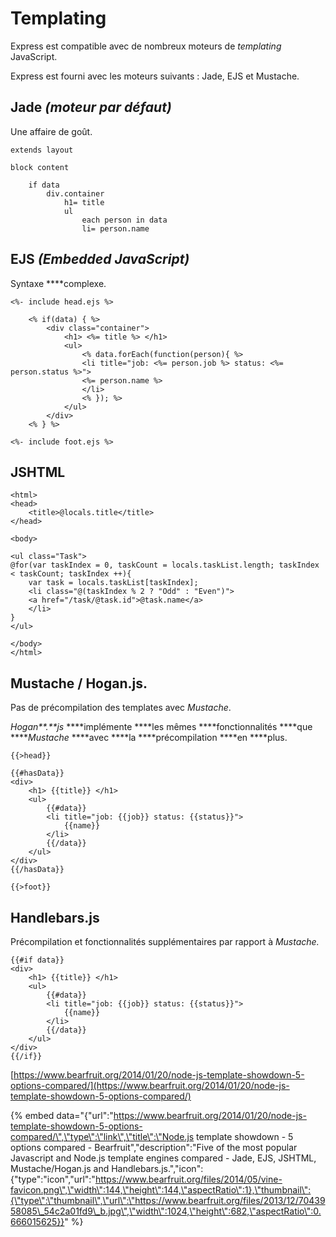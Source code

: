 # Templating

Express est compatible avec de nombreux moteurs de _templating_ JavaScript.

Express est fourni avec les moteurs suivants : Jade, EJS et Mustache.

## Jade _\(moteur par défaut\)_

Une affaire de goût.

```text
extends layout

block content

    if data
        div.container
            h1= title
            ul
                each person in data
                li= person.name
```

## EJS _\(Embedded JavaScript\)_

Syntaxe ****complexe.

```markup
<%- include head.ejs %>

    <% if(data) { %>
        <div class="container">
            <h1> <%= title %> </h1>
            <ul>
                <% data.forEach(function(person){ %>
                <li title="job: <%= person.job %> status: <%= person.status %>">
                <%= person.name %>
                </li>
                <% }); %>
            </ul>
        </div>
    <% } %>

<%- include foot.ejs %>
```

## JSHTML

```markup
<html>
<head>
    <title>@locals.title</title>
</head>

<body>

<ul class="Task">
@for(var taskIndex = 0, taskCount = locals.taskList.length; taskIndex < taskCount; taskIndex ++){
    var task = locals.taskList[taskIndex];
    <li class="@(taskIndex % 2 ? "Odd" : "Even")">
    <a href="/task/@task.id">@task.name</a>
    </li>
}
</ul>

</body>
</html>
```

## Mustache / Hogan.js.

Pas de précompilation des templates avec _Mustache_.

_Hogan**.**js_ ****implémente ****les mêmes ****fonctionnalités ****que ****_Mustache_ ****avec ****la ****précompilation ****en ****plus.

```markup
{{>head}}

{{#hasData}}
<div>
    <h1> {{title}} </h1>
    <ul>
        {{#data}}
        <li title="job: {{job}} status: {{status}}">
            {{name}}
        </li>
        {{/data}}
    </ul>
</div>
{{/hasData}}

{{>foot}}
```

## Handlebars.js

Précompilation et fonctionnalités supplémentaires par rapport à _Mustache._

```markup
{{#if data}}
<div>
    <h1> {{title}} </h1>
    <ul>
        {{#data}}
        <li title="job: {{job}} status: {{status}}">
            {{name}}
        </li>
        {{/data}}
    </ul>
</div>
{{/if}}
```

[https://www.bearfruit.org/2014/01/20/node-js-template-showdown-5-options-compared/](https://www.bearfruit.org/2014/01/20/node-js-template-showdown-5-options-compared/)

{% embed data="{\"url\":\"https://www.bearfruit.org/2014/01/20/node-js-template-showdown-5-options-compared/\",\"type\":\"link\",\"title\":\"Node.js template showdown - 5 options compared - Bearfruit\",\"description\":\"Five of the most popular Javascript and Node.js template engines compared - Jade, EJS, JSHTML, Mustache/Hogan.js and Handlebars.js.\",\"icon\":{\"type\":\"icon\",\"url\":\"https://www.bearfruit.org/files/2014/05/vine-favicon.png\",\"width\":144,\"height\":144,\"aspectRatio\":1},\"thumbnail\":{\"type\":\"thumbnail\",\"url\":\"https://www.bearfruit.org/files/2013/12/7043958085\_54c2a01fd9\_b.jpg\",\"width\":1024,\"height\":682,\"aspectRatio\":0.666015625}}" %}

